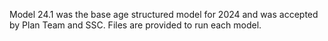 Model 24.1 was the base age structured model for 2024 and was accepted by Plan Team and SSC.
Files are provided to run each model. 

